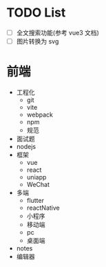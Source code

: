 # TODO List

- [ ] 全文搜索功能(参考 vue3 文档)
- [ ] 图片转换为 svg

# 前端

- 工程化
  - git
  - vite
  - webpack
  - npm
  - 规范
- 面试题
- nodejs
- 框架
  - vue
  - react
  - uniapp
  - WeChat
- 多端
  - flutter
  - reactNative
  - 小程序
  - 移动端
  - pc
  - 桌面端
- notes
- 编辑器
